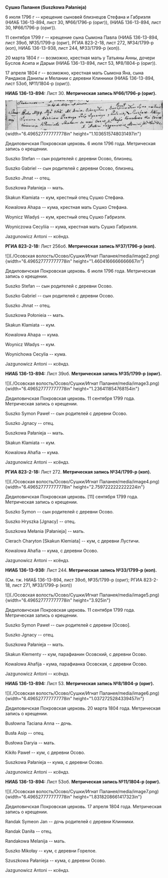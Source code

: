 **Сушко Паланея (Suszkowa Pałanieja)**

6 июля 1796 г -- крещение сыновей близнецов Стефана и Габриэля (НИАБ
136-13-894, лист 30, №66/1796-р (ориг)), (НИАБ 136-13-894, лист 30,
№66/1796-р (ориг)).

11 сентября 1799 г -- крещение сына Сымона Павла (НИАБ 136-13-894, лист
39об, №35/1799-р (ориг), РГИА 823-2-18, лист 272, №34/1799-р (коп), НИАБ
136-13-938, лист 244, №33/1799-р (коп)).

20 марта 1804 г -- возможно, крестная мать у Татьяны Анны, дочери Буслов
Асипа и Дарыи (НИАБ 136-13-894, лист 53, №8/1804-р (ориг)).

17 апреля 1804 г -- возможно, крестная мать Сымона Яна, сына Рандаков
Данилы и Мелании с деревни Клинники (НИАБ 136-13-894, лист 53об,
№11/1804-р (ориг)).

**НИАБ 136-13-894:** Лист 30. **Метрическая запись №66/1796-р (ориг).**

![](./media/77dd1baa96ea24ad0032e86437a7df233a91c6e3.png){width="6.496527777777778in"
height="1.1036515748031497in"}

Дедиловичская Покровская церковь. 6 июля 1796 года. Метрическая запись о
крещении.

Suszko Stefan -- сын родителей с деревни Осовo, близнец.

Suszko Gabriel -- сын родителей с деревни Осовo, близнец.

Suszko Jhnat -- отец.

Suszkowa Pałanieja -- мать.

Skakun Klamiata -- кум, крестный отец Сушко Стефана.

Kowalowa Ahapa -- кума, крестная мать Сушко Стефана.

Woynicz Wladyś -- кум, крестный отец Сушко Габриэля.

Woyniczowa Cecyliia -- кума, крестная мать Сушко Габриэля.

Jazgunowicz Antoni -- ксёндз.

**РГИА 823-2-18:** Лист 256об. **Метрическая запись №37/1796-р (коп).**

![](./Осовская волость/Осово/Сушки/Игнат Паланея/media/image2.png){width="6.496527777777778in"
height="1.4604166666666667in"}

Дедиловичская Покровская церковь. 6 июля 1796 года. Метрическая запись о
крещении.

Suszko Stefan -- сын родителей с деревни Осово.

Suszko Gabriel -- сын родителей с деревни Осово.

Suszko Jhnat -- отец.

Suszkowa Połonieia -- мать.

Skakun Klamiata -- кум.

Kowalowa Ahapa -- кума.

Woynicz Władys -- кум.

Woynichowa Cecylia -- кума.

Jazgunowicz Antoni -- ксёндз.

**НИАБ 136-13-894:** Лист 39об. **Метрическая запись №35/1799-р
(ориг).**

![](./Осовская волость/Осово/Сушки/Игнат Паланея/media/image3.png){width="6.496527777777778in"
height="1.236411854768154in"}

Дедиловичская Покровская церковь. 11 сентября 1799 года. Метрическая
запись о крещении.

Suszko Symon Paweł -- сын родителей с деревни Осовo.

Suszko Jgnacy -- отец.

Suszkowa Pałanieja -- мать.

Skakun Klamiata -- кум.

Kowalowa Ahafia -- кума.

Jazgunowicz Antoni -- ксёндз.

**РГИА 823-2-18:** Лист 272. **Метрическая запись №34/1799-р (коп).**

![](./Осовская волость/Осово/Сушки/Игнат Паланея/media/image4.png){width="6.496527777777778in"
height="2.7597222222222224in"}

Дедиловичская Покровская церковь. \[11\] cентября 1799 года. Метрическая
запись о крещении.

Suszko Symon -- сын родителей с деревни Осово.

Suszko Hryszka \[Jgnacy\] -- отец.

Suszkowa Mełania \[Pałanieja\] -- мать.

Cierach Charyton \[Skakun Klemiata\] -- кум, с деревни Лустичи.

Kowalowa Ahafia -- кума, с деревни Осово.

Jazgunowicz Antoni -- ксёндз.

**НИАБ 136-13-938:** Лист 244. **Метрическая запись №33/1799-р (коп).**

(См. тж. НИАБ 136-13-894, лист 39об, №35/1799-р (ориг); РГИА 823-2-18,
лист 271, №33/1799-р (коп))

![](./Осовская волость/Осово/Сушки/Игнат Паланея/media/image5.png){width="6.496527777777778in"
height="3.925in"}

Дедиловичская Покровская церковь. 11 сентября 1799 года. Метрическая
запись о крещении.

Suszko Symon Paweł -- сын родителей с деревни \[Осовo\].

Suszko Jgnacy -- отец.

Suszkowa Pałanieja -- мать.

Skakun Klementy -- кум, парафианин Осовский, с деревни Осово.

Kowalowa Ahafija - кума, парафианка Осовская, с деревни Осово.

Jazgunowicz Antoni -- ксёндз.

**НИАБ 136-13-894:** Лист 53. **Метрическая запись №8/1804-р (ориг).**

![](./Осовская волость/Осово/Сушки/Игнат Паланея/media/image6.png){width="6.496527777777778in"
height="1.0372725284339457in"}

Дедиловичская Покровская церковь. 20 марта 1804 года. Метрическая запись
о крещении.

Busłowna Taciana Anna -- дочь.

Busła Asip -- отец.

Busłowa Daryia -- мать.

Kikiło Paweł -- кум, с деревни Осовo.

Suszkowa Pałanieja -- кума, с деревни Осовo.

Jazgunowicz Antoni -- ксёндз.

**НИАБ 136-13-894:** Лист 53об. **Метрическая запись №11/1804-р
(ориг).**

![](./Осовская волость/Осово/Сушки/Игнат Паланея/media/image7.png){width="6.496527777777778in"
height="1.8318208661417323in"}

Дедиловичская Покровская церковь. 17 апреля 1804 года. Метрическая
запись о крещении.

Randak Symeon Jan -- дочь родителей с деревни Клинники.

Randak Daniła -- отец.

Randakowa Melanija -- мать.

Suszko Mikołay -- кум, с деревни Горелое.

Szuszkowa Pałanieja -- кума, с деревни Осовo.

Jazgunowicz Antoni -- ксёндз.
